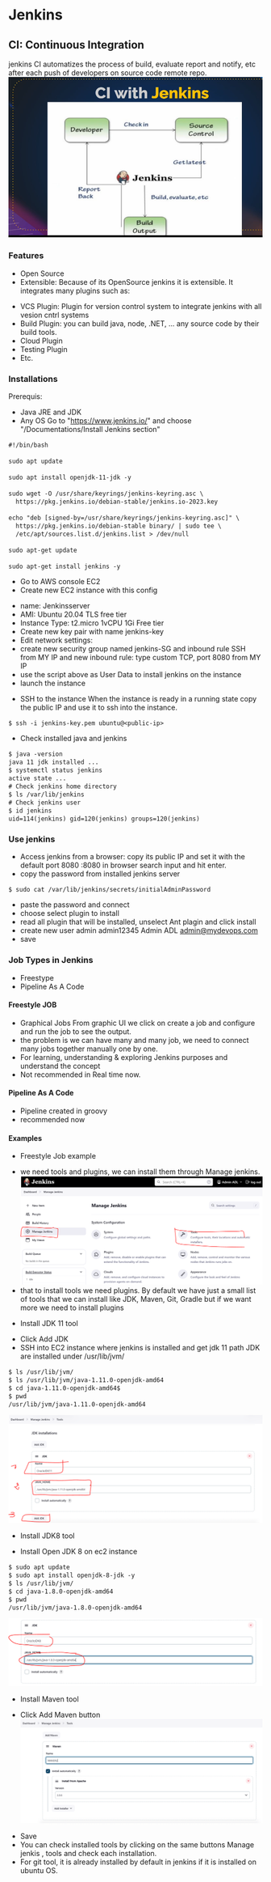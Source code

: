 # Jenkins
## CI: Continuous Integration
jenkins CI automatizes the process of build, evaluate report and notify, etc after each push of developers on source code remote repo.
![alt text](jenkins-CI.PNG)
### Features
* Open Source
* Extensible:
Because of its OpenSource jenkins it is extensible. It integrates many plugins such as:
- VCS Plugin: Plugin for version control system to integrate jenkins with all vesion cntrl systems
- Build Plugin: you can build java, node, .NET, ... any source code by their build tools.
- Cloud Plugin
- Testing Plugin
- Etc.

### Installations
Prerequis:
- Java JRE and JDK
- Any OS
Go to "https://www.jenkins.io/" and choose "/Documentations/Install Jenkins section"
```
#!/bin/bash

sudo apt update

sudo apt install openjdk-11-jdk -y

sudo wget -O /usr/share/keyrings/jenkins-keyring.asc \
  https://pkg.jenkins.io/debian-stable/jenkins.io-2023.key

echo "deb [signed-by=/usr/share/keyrings/jenkins-keyring.asc]" \
  https://pkg.jenkins.io/debian-stable binary/ | sudo tee \
  /etc/apt/sources.list.d/jenkins.list > /dev/null

sudo apt-get update

sudo apt-get install jenkins -y
```
* Go to AWS console EC2
* Create new EC2 instance with this config
- name: Jenkinsserver
- AMI: Ubuntu 20.04 TLS free tier
- Instance Type: t2.micro 1vCPU 1Gi Free tier
- Create new key pair with name jenkins-key
- Edit network settings: 
- create new security group named jenkins-SG and inbound rule SSH from MY IP and new inbound rule: type custom TCP, port 8080 from MY IP
- use the script above as User Data to install jenkins on the instance
- launch the instance

* SSH to the instance
When the instance is ready in a running state copy the public IP and use it to ssh into the instance.
```
$ ssh -i jenkins-key.pem ubuntu@<public-ip>
```
* Check installed java and jenkins
```
$ java -version
java 11 jdk installed ...
$ systemctl status jenkins
active state ...
# Check jenkins home directory
$ ls /var/lib/jenkins
# Check jenkins user
$ id jenkins
uid=114(jenkins) gid=120(jenkins) groups=120(jenkins)
```
### Use jenkins
* Access jenkins from a browser: copy its public IP and set it with the default port 8080 <public-id>:8080 in browser search input and hit enter.
* copy the password from installed jenkins server
```
$ sudo cat /var/lib/jenkins/secrets/initialAdminPassword
```
* paste the password and connect
* choose select plugin to install
* read all plugin that will be installed, unselect Ant plagin and click install
* create new user
admin
admin12345
Admin ADL
admin@mydevops.com
* save
### Job Types in Jenkins
* Freestype
* Pipeline As A Code
#### Freestyle JOB
* Graphical Jobs
From graphic UI we click on create a job and configure and run the job to see the output.
* the problem is we can have many and many job, we need to connect many jobs together manually one by one.
* For learning, understanding & exploring Jenkins purposes and understand the concept
* Not recommended in Real time now.
#### Pipeline As A Code
* Pipeline created in groovy
* recommended now

#### Examples
* Freestyle Job example
- we need tools and plugins, we can install them through Manage jenkins.
![alt text](install_tools.PNG)
- that to install tools we need plugins. By default we have just a small list of tools that we can install like JDK, Maven, Git, Gradle but if we want more we need to install plugins 
* Install JDK 11 tool
- Click Add JDK
- SSH into EC2 instance where jenkins is installed and get jdk 11 path 
JDK are installed under /usr/lib/jvm/
```
$ ls /usr/lib/jvm/
$ ls /usr/lib/jvm/java-1.11.0-openjdk-amd64
$ cd java-1.11.0-openjdk-amd64$
$ pwd
/usr/lib/jvm/java-1.11.0-openjdk-amd64
```
![alt text](install_jdk.PNG)
* Install JDK8 tool
- Install Open JDK 8 on ec2 instance
```
$ sudo apt update
$ sudo apt install openjdk-8-jdk -y
$ ls /usr/lib/jvm/
$ cd java-1.8.0-openjdk-amd64
$ pwd
/usr/lib/jvm/java-1.8.0-openjdk-amd64
```
![alt text](install_jdk_8.PNG)
* Install Maven tool
- Click Add Maven button
![alt text](install_maven_tool.PNG)
* Save
* You can check installed tools by clicking on the same buttons Manage jenkis , tools
and check each installation.
* For git tool, it is already installed by default in jenkins if it is installed on ubuntu OS.